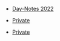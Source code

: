 
* [Day-Notes 2022](day-notes/2022/2022.md)

* [Private](../private/private.md)

* [Private](../tags.md)
